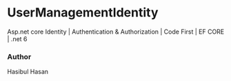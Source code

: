 # UserManagementIdentity
 Asp.net core Identity | Authentication &amp; Authorization | Code First | EF CORE | .net 6
 
 ### Author
 Hasibul Hasan
